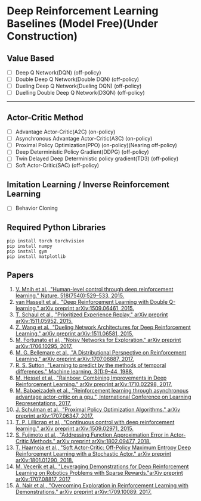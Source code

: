 # Deep Reinforcement Learning Baselines (Model Free)(Under Construction)

## Value Based

- [ ] Deep Q Network(DQN) (off-policy)
- [ ] Double Deep Q Network(Double DQN) (off-policy)
- [ ] Dueling Deep Q Network(Dueling DQN) (off-policy)
- [ ] Duelling Double Deep Q Network(D3QN) (off-policy)
----------------------------------------------------------------

## Actor-Critic Method

- [ ] Advantage Actor-Critic(A2C) (on-policy)
- [ ] Asynchronous Advantage Actor-Critic(A3C) (on-policy)
- [ ] Proximal Policy Optimization(PPO) (on-policy)(Nearing off-policy)
- [ ] Deep Deterministic Policy Gradient(DDPG) (off-policy)
- [ ] Twin Delayed Deep Deterministic policy gradient(TD3) (off-policy)
- [ ] Soft Actor-Critic(SAC) (off-policy)

## Imitation Learning / Inverse Reinforcement Learning
- [ ] Behavior Cloning


## Required Python Libraries
```
pip install torch torchvision  
pip install numpy  
pip install gym  
pip install matplotlib
```

## Papers
01. [V. Mnih et al., "Human-level control through deep reinforcement learning." Nature, 518(7540):529–533, 2015.](https://storage.googleapis.com/deepmind-media/dqn/DQNNaturePaper.pdf)
02. [van Hasselt et al., "Deep Reinforcement Learning with Double Q-learning." arXiv preprint arXiv:1509.06461, 2015.](https://arxiv.org/pdf/1509.06461.pdf)
03. [T. Schaul et al., "Prioritized Experience Replay." arXiv preprint arXiv:1511.05952, 2015.](https://arxiv.org/pdf/1511.05952.pdf)
04. [Z. Wang et al., "Dueling Network Architectures for Deep Reinforcement Learning." arXiv preprint arXiv:1511.06581, 2015.](https://arxiv.org/pdf/1511.06581.pdf)
05. [M. Fortunato et al., "Noisy Networks for Exploration." arXiv preprint arXiv:1706.10295, 2017.](https://arxiv.org/pdf/1706.10295.pdf)
06. [M. G. Bellemare et al., "A Distributional Perspective on Reinforcement Learning." arXiv preprint arXiv:1707.06887, 2017.](https://arxiv.org/pdf/1707.06887.pdf)
07. [R. S. Sutton, "Learning to predict by the methods of temporal differences." Machine learning, 3(1):9–44, 1988.](http://incompleteideas.net/papers/sutton-88-with-erratum.pdf)
08. [M. Hessel et al., "Rainbow: Combining Improvements in Deep Reinforcement Learning." arXiv preprint arXiv:1710.02298, 2017.](https://arxiv.org/pdf/1710.02298.pdf)
09. [M. Babaeizadeh et al., "Reinforcement learning through asynchronous advantage actor-critic on a gpu.", International Conference on Learning Representations, 2017.](https://arxiv.org/pdf/1611.06256)
10. [J. Schulman et al., "Proximal Policy Optimization Algorithms." arXiv preprint arXiv:1707.06347, 2017.](https://arxiv.org/abs/1707.06347.pdf)
11. [T. P. Lillicrap et al., "Continuous control with deep reinforcement learning." arXiv preprint arXiv:1509.02971, 2015.](https://arxiv.org/pdf/1509.02971.pdf)
12. [S. Fujimoto et al., "Addressing Function Approximation Error in Actor-Critic Methods." arXiv preprint arXiv:1802.09477, 2018.](https://arxiv.org/pdf/1802.09477.pdf)
13. [T.  Haarnoja et al., "Soft Actor-Critic: Off-Policy Maximum Entropy Deep Reinforcement Learning with a Stochastic Actor." arXiv preprint arXiv:1801.01290, 2018.](https://arxiv.org/pdf/1801.01290.pdf)
14. [M. Vecerik et al., "Leveraging Demonstrations for Deep Reinforcement Learning on Robotics Problems with Sparse Rewards."arXiv preprint arXiv:1707.08817, 2017](https://arxiv.org/pdf/1707.08817.pdf)
15. [A. Nair et al., "Overcoming Exploration in Reinforcement Learning with Demonstrations." arXiv preprint arXiv:1709.10089, 2017.](https://arxiv.org/pdf/1709.10089.pdf)